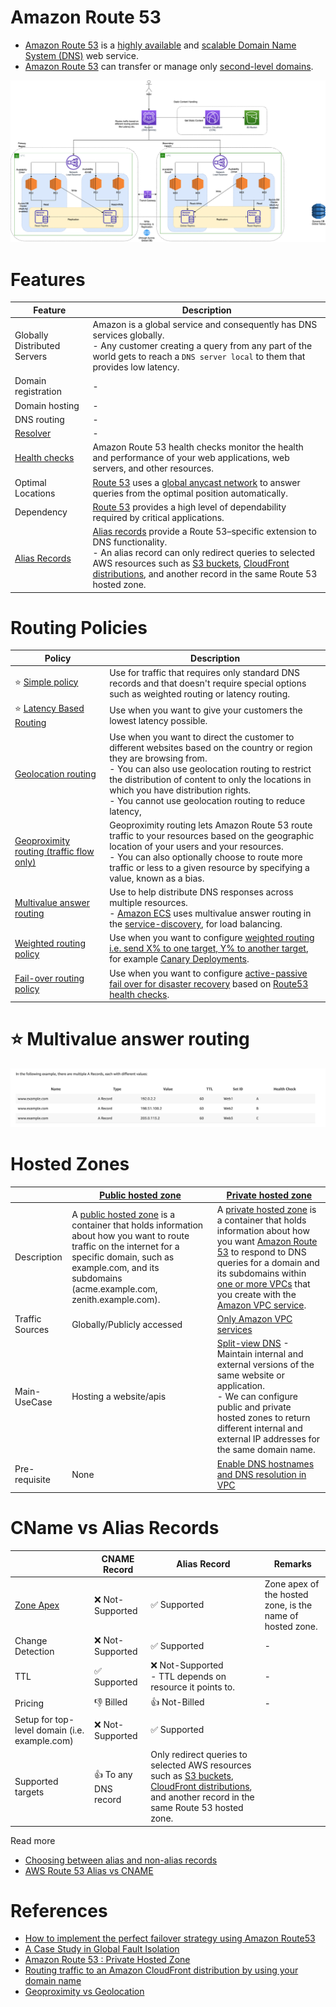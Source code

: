 
# Amazon Route 53
- [Amazon Route 53](https://docs.aws.amazon.com/Route53/latest/DeveloperGuide/Welcome.html) is a [highly available](../../../../7a_HighAvailability/Readme.md) and [scalable Domain Name System (DNS)](https://www.cloudflare.com/learning/dns/what-is-dns/) web service. 
- [Amazon Route 53]() can transfer or manage only [second-level domains](https://developer.mozilla.org/en-US/docs/Glossary/Second-level_Domain).

![img.png](../../../../0_HLDUseCasesProblems/AWS_DesignMultiRegionActiveActiveArchitecture/AWS-Multi-Region-AZ-HA.drawio.png)

# Features

| Feature                                                                            | Description                                                                                                                                                                                                                                                                                                                                                                                                        |
|------------------------------------------------------------------------------------|--------------------------------------------------------------------------------------------------------------------------------------------------------------------------------------------------------------------------------------------------------------------------------------------------------------------------------------------------------------------------------------------------------------------|
| Globally Distributed Servers                                                       | Amazon is a global service and consequently has DNS services globally. <br/>- Any customer creating a query from any part of the world gets to reach a `DNS server local` to them that provides low latency.                                                                                                                                                                                                       |
| Domain registration                                                                | -                                                                                                                                                                                                                                                                                                                                                                                                                  |
| Domain hosting                                                                     | -                                                                                                                                                                                                                                                                                                                                                                                                                  |
| DNS routing                                                                        | -                                                                                                                                                                                                                                                                                                                                                                                                                  |
| [Resolver](Route53Resolver.md)                                                     | -                                                                                                                                                                                                                                                                                                                                                                                                                  |
| [Health checks](Route53HealthChecks.md)                                            | Amazon Route 53 health checks monitor the health and performance of your web applications, web servers, and other resources.                                                                                                                                                                                                                                                                                       |
| Optimal Locations                                                                  | [Route 53](https://docs.aws.amazon.com/Route53/latest/DeveloperGuide/Welcome.html) uses a [global anycast network](https://www.cloudflare.com/learning/cdn/glossary/anycast-network/) to answer queries from the optimal position automatically.                                                                                                                                                                   |
| Dependency                                                                         | [Route 53](https://docs.aws.amazon.com/Route53/latest/DeveloperGuide/Welcome.html) provides a high level of dependability required by critical applications.                                                                                                                                                                                                                                                       |
| [Alias Records](https://repost.aws/knowledge-center/route-53-create-alias-records) | [Alias records](https://repost.aws/knowledge-center/route-53-create-alias-records) provide a Route 53–specific extension to DNS functionality. <br/>- An alias record can only redirect queries to selected AWS resources such as [S3 buckets](../../../7_StorageServices/3_ObjectStorageS3/Bucket.md), [CloudFront distributions](../AmazonCloudFront.md), and another record in the same Route 53 hosted zone. |

# Routing Policies

| Policy                                                                                                                                 | Description                                                                                                                                                                                                                                                                                                                       |
|----------------------------------------------------------------------------------------------------------------------------------------|-----------------------------------------------------------------------------------------------------------------------------------------------------------------------------------------------------------------------------------------------------------------------------------------------------------------------------------|
| :star: [Simple policy](https://aws.amazon.com/premiumsupport/knowledge-center/multivalue-versus-simple-policies/)                      | Use for traffic that requires only standard DNS records and that doesn't require special options such as weighted routing or latency routing.                                                                                                                                                                                     |
| :star: [Latency Based Routing](https://docs.aws.amazon.com/Route53/latest/DeveloperGuide/routing-policy.html)                          | Use when you want to give your customers the lowest latency possible.                                                                                                                                                                                                                                                             |
| [Geolocation routing](https://docs.aws.amazon.com/Route53/latest/DeveloperGuide/routing-policy-geo.html)                               | Use when you want to direct the customer to different websites based on the country or region they are browsing from.<br/>- You can also use geolocation routing to restrict the distribution of content to only the locations in which you have distribution rights.<br/>- You cannot use geolocation routing to reduce latency, |
| [Geoproximity routing (traffic flow only)](https://docs.aws.amazon.com/Route53/latest/DeveloperGuide/routing-policy-geoproximity.html) | Geoproximity routing lets Amazon Route 53 route traffic to your resources based on the geographic location of your users and your resources.<br/>- You can also optionally choose to route more traffic or less to a given resource by specifying a value, known as a bias.                                                       |
| [Multivalue answer routing](https://aws.amazon.com/premiumsupport/knowledge-center/multivalue-versus-simple-policies/)                 | Use to help distribute DNS responses across multiple resources. <br/>- [Amazon ECS](../../../4_ContainerOrchestrationServices/AmazonECS/Readme.md) uses multivalue answer routing in the [service-discovery](../../../../5_MicroServices/2_ServiceRegistry&Discovery/Readme.md), for load balancing.     |
| [Weighted routing policy](https://docs.aws.amazon.com/Route53/latest/DeveloperGuide/resource-record-sets-values-weighted.html)         | Use when you want to configure [weighted routing i.e. send X% to one target, Y% to another target](https://docs.aws.amazon.com/Route53/latest/DeveloperGuide/resource-record-sets-values-weighted.html), for example [Canary Deployments](../../../../13_DevOps/DeploymentTechniques.md).   |
| [Fail-over routing policy](https://docs.aws.amazon.com/Route53/latest/DeveloperGuide/routing-policy.html)                              | Use when you want to configure [active-passive fail over for disaster recovery](../../../../7a_HighAvailability/Readme.md#active-passive-policy) based on [Route53 health checks](Route53HealthChecks.md).                                                                             |

# :star: Multivalue answer routing

![img.png](../assets/route53-multi-value-routing.png)

# Hosted Zones

|                 | [Public hosted zone](https://docs.aws.amazon.com/Route53/latest/DeveloperGuide/AboutHZWorkingWith.html)                                                                                                                                                                                                    | [Private hosted zone](https://docs.aws.amazon.com/Route53/latest/DeveloperGuide/hosted-zones-private.html)                                                                                                                                                                                                                                                                                                     |
|-----------------|------------------------------------------------------------------------------------------------------------------------------------------------------------------------------------------------------------------------------------------------------------------------------------------------------------|----------------------------------------------------------------------------------------------------------------------------------------------------------------------------------------------------------------------------------------------------------------------------------------------------------------------------------------------------------------------------------------------------------------|
| Description     | A [public hosted zone](https://docs.aws.amazon.com/Route53/latest/DeveloperGuide/AboutHZWorkingWith.html) is a container that holds information about how you want to route traffic on the internet for a specific domain, such as example.com, and its subdomains (acme.example.com, zenith.example.com). | A [private hosted zone](https://docs.aws.amazon.com/Route53/latest/DeveloperGuide/hosted-zones-private.html) is a container that holds information about how you want [Amazon Route 53]() to respond to DNS queries for a domain and its subdomains within [one or more VPCs](../../3_NetworkFoundationsVPC/Readme.md) that you create with the [Amazon VPC service](../../3_NetworkFoundationsVPC/Readme.md). |
| Traffic Sources | Globally/Publicly accessed                                                                                                                                                                                                                                                                                 | [Only Amazon VPC services](../../3_NetworkFoundationsVPC/Readme.md)                                                                                                                                                                                                                                                                                                                                            |
| Main-UseCase    | Hosting a website/apis                                                                                                                                                                                                                                                                                     | [Split-view DNS](https://www.bogotobogo.com/DevOps/AWS/aws-Route53-DNS-Private-Hosted-Zone.php) - Maintain internal and external versions of the same website or application. <br/>- We can configure public and private hosted zones to return different internal and external IP addresses for the same domain name.                                                                                         |
| Pre-requisite   | None                                                                                                                                                                                                                                                                                                       | [Enable DNS hostnames and DNS resolution in VPC](https://docs.aws.amazon.com/vpc/latest/userguide/vpc-dns.html)                                                                                                                                                                                                                                                                                                |

# CName vs Alias Records

|                                                            | CNAME Record                 | Alias Record                                                                                                                                                                                                                             | Remarks                                                   |
|------------------------------------------------------------|------------------------------|------------------------------------------------------------------------------------------------------------------------------------------------------------------------------------------------------------------------------------------|-----------------------------------------------------------|
| [Zone Apex](https://cloudsoft.io/blog/aws-dns-domain-apex) | :x: Not-Supported            | :white_check_mark: Supported                                                                                                                                                                                                             | Zone apex of the hosted zone, is the name of hosted zone. |
| Change Detection                                           | :x: Not-Supported            | :white_check_mark: Supported                                                                                                                                                                                                             | -                                                         |
| TTL                                                        | :white_check_mark: Supported | :x: Not-Supported<br/>- TTL depends on resource it points to.                                                                                                                                                                            | -                                                         |
| Pricing                                                    | :-1: Billed                  | :+1: Not-Billed                                                                                                                                                                                                                          | -                                                         |
| Setup for top-level domain (i.e. example.com)              | :x: Not-Supported            | :white_check_mark: Supported                                                                                                                                                                                                             |                                                           |
| Supported targets                                          | :+1: To any DNS record       | Only redirect queries to selected AWS resources such as [S3 buckets](../../../7_StorageServices/3_ObjectStorageS3/Bucket.md), [CloudFront distributions](../AmazonCloudFront.md), and another record in the same Route 53 hosted zone. |                                                           |
Read more
- [Choosing between alias and non-alias records](https://docs.aws.amazon.com/Route53/latest/DeveloperGuide/resource-record-sets-choosing-alias-non-alias.html)
- [AWS Route 53 Alias vs CNAME](https://jayendrapatil.com/aws-route-53-alias-vs-cname/)

# References
- [How to implement the perfect failover strategy using Amazon Route53](https://medium.com/dazn-tech/how-to-implement-the-perfect-failover-strategy-using-amazon-route53-1cc4b19fa9c7)
- [A Case Study in Global Fault Isolation](https://aws.amazon.com/blogs/architecture/a-case-study-in-global-fault-isolation/) 
- [Amazon Route 53 : Private Hosted Zone](https://www.bogotobogo.com/DevOps/AWS/aws-Route53-DNS-Private-Hosted-Zone.php)
- [Routing traffic to an Amazon CloudFront distribution by using your domain name](https://docs.aws.amazon.com/Route53/latest/DeveloperGuide/routing-to-cloudfront-distribution.html)
- [Geoproximity vs Geolocation](https://www.abstractapi.com/guides/geoproximity-vs-geolocation)